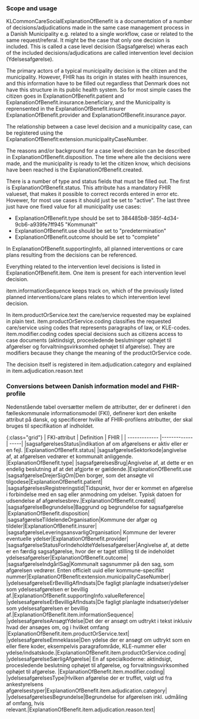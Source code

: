 ### Scope and usage
KLCommonCareSocialExplanationOfBenefit is a documentation of a number of decisions/adjudications made in the same case management process in a Danish Municipality e.g. related to a single workflow, case or related to the same request/referal. It might be the case that only one decision is included. This is called a case level decision (Sagsafgørelse) wheras each of the included decisions/adjudications are called intervention level decision (Ydelsesafgørelse). 


The primary actors of a typical municipality decision is the citizen and the municipality. However, FHIR has its origin in states with health insurences, and this information have to be filled out regardless that Denmark does not have this structure in its public health system. So for most simple cases the citizen goes in ExplanationOfBenefit.patient and ExplanationOfBenefit.insurance.beneficiary, and the Municipality is reprensented in the  ExplanationOfBenefit.insurer ExplanationOfBenefit.provider and ExplanationOfBenefit.insurance.payor.

The relationship between a case level decision and a municipality case, can be registered using the ExplanationOfBenefit:extension.municipalityCaseNumber.

The reasons and/or background for a case level decision can be described in ExplanationOfBenefit.disposition. The time where alle the decisions were made, and the municipality is ready to let the citizen know, which decisions have been reached is the ExplanationOfBenefit.created.

There is a number of type and status fields that must be filled out. The first is ExplanationOfBenefit.status. This attribute has a mandatory FHIR valueset, that makes it possible to correct records entered in error etc. Hovewer, for most use cases it should just be set to "active". The last three just have one fixed value for all municipality use cases:
* ExplanationOfBenefit.type should be set to 384485b8-385f-4d34-9cb6-a939fe7ff945 "Kommunalt"
* ExplanationOfBenefit.use should be set to "predetermination"
* ExplanationOfBenefit.outcome should be set to "complete"

In ExplanationOfBenefit.supportingInfo, all planned interventions or care plans resulting from the decisions can be referenced.

Everything related to the intervention level decisions is listed in ExplanationOfBenefit.item. One item is present for each intervention level decision.

item.informationSequence keeps track on, which of the previously listed planned interventions/care plans relates to which intervention level decision. 

In item.productOrService.text the care/service requested may be explained in plain text. item.productOrService.coding classifies the requested care/service using codes that represents paragraphs of law, or KLE-codes. item.modifier.coding codes special decisions such as citizens access to case documents (aktindsigt, procesledende beslutninger ophøjet til afgørelser og forvaltningsvirksomhed ophøjet til afgørelse). They are modifiers because they change the meaning of the productOrService code.

The decision itself is registered in item.adjudication.category and explained in item.adjudication.reason.text

### Conversions between Danish information model and FHIR-profile

Nedenstående tabel oversætter mellem de attributter, der er defineret i den fælleskommunale informationsmodel (FKI), definerer kort den enkelte attribut på dansk, og specificerer hvilke af FHIR-profilens atributter, der skal bruges til specifikation af indholdet.

{:class="grid"}
|   FKI-attribut      | Definition        | FHIR  |
| ------------- |-------------| -----|
|sagsafgørelsesStatus|indikation af om afgørelsens er aktiv eller er en fejl. |ExplanationOfBenefit.status|
|sagsafgørelseSektorkode|angivelse af, at afgørelsen vedrører et kommunalt anliggende. |ExplanationOfBenefit.type|
|sagsafgørelsesBrug|Angivelse af, at dette er en endelig beslutning af at det afgjorte er gældende.|ExplanationOfBenefit.use
|sagsafgørelseDrejerSigOm|Den borger, som det ansøgte vil tilgodese|ExplanationOfBenefit.patient|
|sagsafgørelsesRegistreringstid|Tidspunkt, hvor der er kommet en afgørelse i forbindelse med en sag eller anmodning om ydelser. Typisk datoen for udsendelse af afgørelsesbrev.|ExplanationOfBenefit.created|
|sagsafgørelseBegrundelse|Baggrund og begrundelse for sagsafgørelse |ExplanationOfBenefit.disposition|
|sagsafgørelseTildelendeOrganisation|Kommune der afgør og tildeler|ExplanationOfBenefit.insurer|
|sagsafgørelseLeveringsansvarligOrganisation| Kommune der leverer eventuelle ydelser|ExplanationOfBenefit.provider|
|sagsafgørelseStatusForIndeholdteYdelsesafgørelser|Angivelse af, at dette er en færdig sagsafgørelse, hvor der er taget stilling til de indeholdet ydelsesafgørelser|ExplanationOfBenefit.outcome|
|sagsafgørelseIndgårISag|Kommunalt sagsnummer på den sag, som afgørelsen vedrører. Enten officielt uuid eller kommune-specifikt nummer|ExplanationOfBenefit:extension.municipalityCaseNumber|
|ydelsesafgørelseErBevilligAfIndsats|De fagligt planlagte indsatser/ydelser som ydelsesafgørelsen er bevillig af.|ExplanationOfBenefit.supportingInfo.valueReference|
|ydelsesafgørelseErBevilligAfIndsats|De fagligt planlagte indsatser/ydelser som ydelsesafgørelsen er bevillig af.|ExplanationOfBenefit.item.informationSequence|
|ydelsesafgørelseAnsøgtYdelse|Det der er ansøgt om udtrykt i tekst inklusiv hvad der ansøges om, og i hvilket omfang |ExplanationOfBenefit.item.productOrService.text|
|ydelsesafgørelseEmneklasse|Den ydelse der er ansøgt om udtrykt som en eller flere koder, eksempelvis paragrafområde, KLE-nummer eller ydelse/indsatskode.|ExplanationOfBenefit.item.productOrService.coding|
|ydelsesafgørelseSærligAfgørelse| En af specialkoderne: aktindsigt, procesledende beslutning ophøjet til afgørelse, og forvaltningsvirksomhed ophøjet til afgørelse. |ExplanationOfBenefit.item.modifier.coding|
|ydelsesafgørelsesType|Hvilken afgørelse der er truffet, valgt ud fra ankestyrelsens afgørelsestyper|ExplanationOfBenefit.item.adjudication.category|
|ydelsesafgørelsesBegrundelse|Begrundelse for afgørelsen inkl. udmåling af omfang, hvis relevant.|ExplanationOfBenefit.item.adjudication.reason.text|